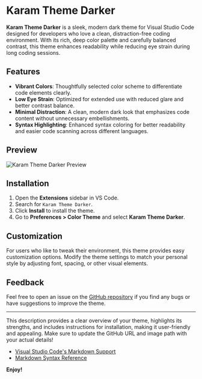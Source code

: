 # Karam Theme Darker

**Karam Theme Darker** is a sleek, modern dark theme for Visual Studio Code designed for developers who love a clean, distraction-free coding environment. With its rich, deep color palette and carefully balanced contrast, this theme enhances readability while reducing eye strain during long coding sessions.

## Features

- **Vibrant Colors**: Thoughtfully selected color scheme to differentiate code elements clearly.
- **Low Eye Strain**: Optimized for extended use with reduced glare and better contrast balance.
- **Minimal Distraction**: A clean, modern dark look that emphasizes code content without unnecessary embellishments.
- **Syntax Highlighting**: Enhanced syntax coloring for better readability and easier code scanning across different languages.

## Preview

![Karam Theme Darker Preview](https://github.com/DevKareemReda/Karam-Theme/raw/main/preview.png)


## Installation

1. Open the **Extensions** sidebar in VS Code.
2. Search for `Karam Theme Darker`.
3. Click **Install** to install the theme.
4. Go to **Preferences > Color Theme** and select **Karam Theme Darker**.

## Customization

For users who like to tweak their environment, this theme provides easy customization options. Modify the theme settings to match your personal style by adjusting font, spacing, or other visual elements.

## Feedback

Feel free to open an issue on the [GitHub repository](https://github.com/your-username/your-repository-name) if you find any bugs or have suggestions to improve the theme.

---

This description provides a clear overview of your theme, highlights its strengths, and includes instructions for installation, making it user-friendly and appealing. Make sure to update the GitHub URL and image path with your actual details!

* [Visual Studio Code's Markdown Support](http://code.visualstudio.com/docs/languages/markdown)
* [Markdown Syntax Reference](https://help.github.com/articles/markdown-basics/)

**Enjoy!**
